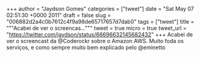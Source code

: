 
+++
author = "Jaydson Gomes"
categories = ["tweet"]
date = "Sat May 07 02:51:30 +0000 2011"
draft = false
slug = "006882d2a4c0b7612c4f9a98de65717657d7dab0"
tags = ["tweet"]
title = """Acabei de ver o screencas..."""
tweet = true
micro = true
tweet_url = "https://twitter.com/jaydson/status/66696632145682432"
+++
Acabei de ver o screencast da @Coderockr sobre o Amazon AWS. Muito foda os serviços, e como sempre muito bem explicado pelo @eminetto
